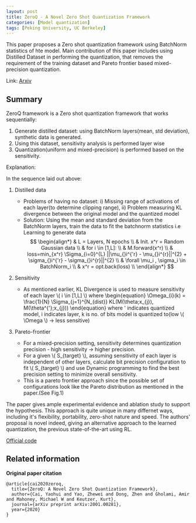 ```yaml
---
layout: post
title: ZeroQ - A Novel Zero Shot Quantization Framework
categories: [Model quantization]
tags: [Peking University, UC Berkeley]
---
```

This paper proposes a Zero shot quantization framework using BatchNorm statistics of hte model. Main contribution of this paper
includes using Distilled Dataset in performing the quantization, that removes the requirement of the training dataset and 
Pareto frontier based mixed-precision quantization.

Link: [Arxiv](https://arxiv.org/pdf/2001.00281)
<!--end_excerpt-->
## Summary

ZeroQ framework is a Zero shot quantization framework that works sequentially:

1. Generate distilled dataset: using BatchNorm layers(mean, std deviation), synthetic data is generated.
2. Using this dataset, sensitivity analysis is performed layer wise
3. Quantization(uniform and mixed-precision) is performed based on the sensitivity.

Explanation:

In the sequence laid out above:

1. Distilled data
    - Problems of having no dataset: i) Missing range of activations of each layer(to determine clipping range),
    ii) Problem measuring KL divergence between the original model and the quantized model
    - Solution: Using the mean and standard deviation from the BatchNorm layers, train the data to fit the batchnorm statistics
    i.e Learning to generate data 
    $$
      \begin{align*}
      & L = Layers, N epochs \\
      & Init. x^r = Random Gaussian data \\ 
      & for i \in [1,L]: \\
          & M.forward(x^r) \\
          & loss=min_{x^r} \Sigma_{i=0}^{L} ||\mu_{}i^{'r} - \mu_{}i^{r}||^{2} + \sigma_{}i^{'r} - \sigma_{}i^{r}||^{2} \\
            & \forall \mu_i , \sigma_i \in BatchNorm_i \\
          & x^r = opt.back(loss) \\
      \end{align*}
    $$
2. Sensitivity
    - As mentioned earlier, KL Divergence is used to measure sensitivity of each layer \\( i \in [1,L] \\) where 
    \begin{equation}
      \Omega_{i}(k) = \frac{1}{N} \Sigma_{j=1}^{N_{dist}} KL(M(\theta;x_{j}), M(\theta^{'};x_{j}))
    \end{equation}
    where ' indicates quantized model, i indicates layer, k is no. of bits model is quantized to(low \\( \Omega \\) -> less sensitive)
    
3. Pareto-frontier
    - For a mixed-precision setting, sensitivity determines quantization precision - high sensitivity -> higher precision.
    - For a given \\( S_{target} \\), assuming sensitivity of each layer is independent of other layers, calculate bit precision configuration 
    to fit \\( S_{target} \\) and use Dynamic programming to find the best precision setting to minimize overall sensitivity.
    - This is a pareto frontier approach since the possible set of configurations look like the Pareto distribution as mentioned in the paper.(See Fig.1)
    
The paper gives ample experimental evidence and ablation study to support the hypothesis. This approach is quite unique in many differnet ways, 
including it's flexibility, portability, zero-shot nature and speed. The authors' proposal is novel indeed, giving an alternative approach to the learned quantization,
the previous state-of-the-art using RL.

[Official code](https://github.com/amirgholami/ZeroQ)

## Related information ##
__Original paper citation__ 
```
@article{cai2020zeroq,
  title={ZeroQ: A Novel Zero Shot Quantization Framework},
  author={Cai, Yaohui and Yao, Zhewei and Dong, Zhen and Gholami, Amir and Mahoney, Michael W and Keutzer, Kurt},
  journal={arXiv preprint arXiv:2001.00281},
  year={2020}
}
```

